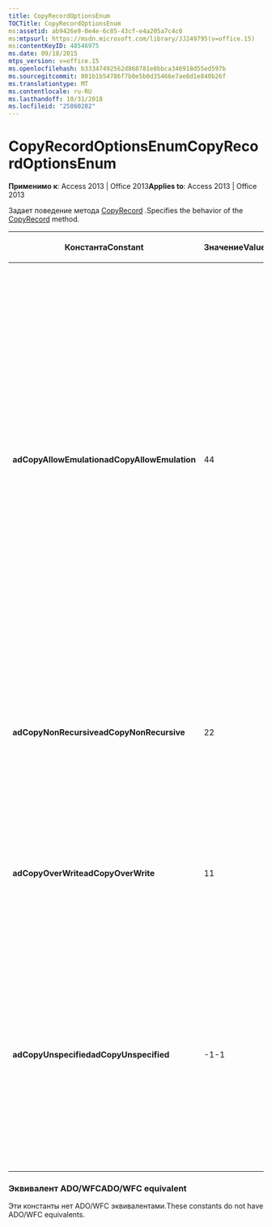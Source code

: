 ```yaml
---
title: CopyRecordOptionsEnum
TOCTitle: CopyRecordOptionsEnum
ms:assetid: ab9426e9-0e4e-6c85-43cf-e4a205a7c4c0
ms:mtpsurl: https://msdn.microsoft.com/library/JJ249795(v=office.15)
ms:contentKeyID: 48546975
ms.date: 09/18/2015
mtps_version: v=office.15
ms.openlocfilehash: b33347492562d868781e8bbca346918d55ed597b
ms.sourcegitcommit: 801b1b54786f7b0e5b0d35466e7ae8d1e840b26f
ms.translationtype: MT
ms.contentlocale: ru-RU
ms.lasthandoff: 10/31/2018
ms.locfileid: "25860282"
---
```

# <a name="copyrecordoptionsenum"></a><span data-ttu-id="f03c8-102">CopyRecordOptionsEnum</span><span class="sxs-lookup"><span data-stu-id="f03c8-102">CopyRecordOptionsEnum</span></span>


<span data-ttu-id="f03c8-103">**Применимо к**: Access 2013 | Office 2013</span><span class="sxs-lookup"><span data-stu-id="f03c8-103">**Applies to**: Access 2013 | Office 2013</span></span>

<span data-ttu-id="f03c8-104">Задает поведение метода [CopyRecord](copyrecord-method-ado.md) .</span><span class="sxs-lookup"><span data-stu-id="f03c8-104">Specifies the behavior of the [CopyRecord](copyrecord-method-ado.md) method.</span></span>

<table>
<colgroup>
<col style="width: 33%" />
<col style="width: 33%" />
<col style="width: 33%" />
</colgroup>
<thead>
<tr class="header">
<th><p><span data-ttu-id="f03c8-105">Константа</span><span class="sxs-lookup"><span data-stu-id="f03c8-105">Constant</span></span></p></th>
<th><p><span data-ttu-id="f03c8-106">Значение</span><span class="sxs-lookup"><span data-stu-id="f03c8-106">Value</span></span></p></th>
<th><p><span data-ttu-id="f03c8-107">Описание</span><span class="sxs-lookup"><span data-stu-id="f03c8-107">Description</span></span></p></th>
</tr>
</thead>
<tbody>
<tr class="odd">
<td><p><span data-ttu-id="f03c8-108"><strong>adCopyAllowEmulation</strong></span><span class="sxs-lookup"><span data-stu-id="f03c8-108"><strong>adCopyAllowEmulation</strong></span></span></p></td>
<td><p><span data-ttu-id="f03c8-109">4</span><span class="sxs-lookup"><span data-stu-id="f03c8-109">4</span></span></p></td>
<td><p><span data-ttu-id="f03c8-110">Указывает, что поставщик <em>источника</em> пытается моделирования копии, с помощью загрузки и отправьте операции, если этот метод не удается выполнить из-за <em>назначения</em> , на другом сервере, или обслуживаемых другого поставщика, чем <em>источник</em>.</span><span class="sxs-lookup"><span data-stu-id="f03c8-110">Indicates that the <em>Source</em> provider attempts to simulate the copy using download and upload operations if this method fails due to <em>Destination</em> being on a different server or is serviced by a different provider than <em>Source</em>.</span></span> <span data-ttu-id="f03c8-111">Обратите внимание, что разные возможности поставщика может препятствовать производительности или потери данных.</span><span class="sxs-lookup"><span data-stu-id="f03c8-111">Note that differing provider capabilities may hamper performance or lose data.</span></span></p></td>
</tr>
<tr class="even">
<td><p><span data-ttu-id="f03c8-112"><strong>adCopyNonRecursive</strong></span><span class="sxs-lookup"><span data-stu-id="f03c8-112"><strong>adCopyNonRecursive</strong></span></span></p></td>
<td><p><span data-ttu-id="f03c8-113">2</span><span class="sxs-lookup"><span data-stu-id="f03c8-113">2</span></span></p></td>
<td><p><span data-ttu-id="f03c8-114">Копирует текущий каталог, но ни один из его подкаталогов в место назначения.</span><span class="sxs-lookup"><span data-stu-id="f03c8-114">Copies the current directory, but none of its subdirectories, to the destination.</span></span> <span data-ttu-id="f03c8-115">Операция копирования не рекурсивный.</span><span class="sxs-lookup"><span data-stu-id="f03c8-115">The copy operation is not recursive.</span></span></p></td>
</tr>
<tr class="odd">
<td><p><span data-ttu-id="f03c8-116"><strong>adCopyOverWrite</strong></span><span class="sxs-lookup"><span data-stu-id="f03c8-116"><strong>adCopyOverWrite</strong></span></span></p></td>
<td><p><span data-ttu-id="f03c8-117">1</span><span class="sxs-lookup"><span data-stu-id="f03c8-117">1</span></span></p></td>
<td><p><span data-ttu-id="f03c8-118">Перезапись файла или папки <em>назначения</em> указывает на существующий файл или каталог.</span><span class="sxs-lookup"><span data-stu-id="f03c8-118">Overwrites the file or directory if the <em>Destination</em> points to an existing file or directory.</span></span></p></td>
</tr>
<tr class="even">
<td><p><span data-ttu-id="f03c8-119"><strong>adCopyUnspecified</strong></span><span class="sxs-lookup"><span data-stu-id="f03c8-119"><strong>adCopyUnspecified</strong></span></span></p></td>
<td><p><span data-ttu-id="f03c8-120">-1</span><span class="sxs-lookup"><span data-stu-id="f03c8-120">-1</span></span></p></td>
<td><p><span data-ttu-id="f03c8-121">Значение, используемое по умолчанию.</span><span class="sxs-lookup"><span data-stu-id="f03c8-121">Default.</span></span> <span data-ttu-id="f03c8-122">Выполняет операцию копирования по умолчанию: завершится неудачно, если конечный файл или каталог уже существует и рекурсивно копирует операции.</span><span class="sxs-lookup"><span data-stu-id="f03c8-122">Performs the default copy operation: The operation fails if the destination file or directory already exists, and the operation copies recursively.</span></span></p></td>
</tr>
</tbody>
</table>


### <a name="adowfc-equivalent"></a><span data-ttu-id="f03c8-123">Эквивалент ADO/WFC</span><span class="sxs-lookup"><span data-stu-id="f03c8-123">ADO/WFC equivalent</span></span>

<span data-ttu-id="f03c8-124">Эти константы нет ADO/WFC эквивалентами.</span><span class="sxs-lookup"><span data-stu-id="f03c8-124">These constants do not have ADO/WFC equivalents.</span></span>

